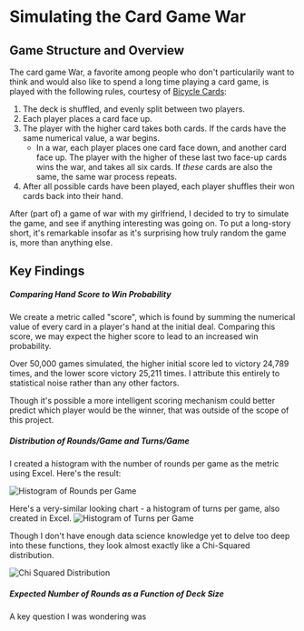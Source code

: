# Simulating the Card Game War

## Game Structure and Overview

The card game War, a favorite among people who don't particularily want to think and would also like to spend a long time playing a card game, is played with the following rules, courtesy of [Bicycle Cards](https://bicyclecards.com/how-to-play/war/):

1. The deck is shuffled, and evenly split between two players.
2. Each player places a card face up. 
3. The player with the higher card takes both cards. If the cards have the same numerical value, a war begins. 
   * In a war, each player places one card face down, and another card face up. The player with the higher of these last two face-up cards wins the war, and takes all six cards. If *these* cards are also the same, the same war process repeats. 
4. After all possible cards have been played, each player shuffles their won cards back into their hand. 

After (part of) a game of war with my girlfriend, I decided to try to simulate the game, and see if anything interesting was going on. To put a long-story short, it's remarkable insofar as it's surprising how truly random the game is, more than anything else. 

## Key Findings

##### Comparing Hand Score to Win Probability

We create a metric called "score", which is found by summing the numerical value of every card in a player's hand at the initial deal. Comparing this score, we may expect the higher score to lead to an increased win probability. 

Over 50,000 games simulated, the higher initial score led to victory 24,789 times, and the lower score victory 25,211 times. I attribute this entirely to statistical noise rather than any other factors. 

Though it's possible a more intelligent scoring mechanism could better predict which player would be the winner, that was outside of the scope of this project. 

##### Distribution of Rounds/Game and Turns/Game 
I created a histogram with the number of rounds per game as the metric using Excel. Here's the result: 

![Histogram of Rounds per Game](https://raw.githubusercontent.com/jschmitz2/war-card-game-simulation/master/Images/Histogram%20of%20rounds%20per%20game.png)

Here's a very-similar looking chart - a histogram of turns per game, also created in Excel. 
![Histogram of Turns per Game](https://raw.githubusercontent.com/jschmitz2/war-card-game-simulation/master/Images/Histogram%20of%20turns%20per%20game.png)

Though I don't have enough data science knowledge yet to delve too deep into these functions, they look almost exactly like a Chi-Squared distribution. 

![Chi Squared Distribution](https://raw.githubusercontent.com/jschmitz2/war-card-game-simulation/master/Images/Standard%20Chi-Squared%20Distribution.png)


##### Expected Number of Rounds as a Function of Deck Size

A key question I was wondering was
